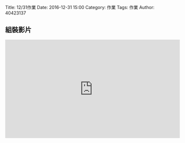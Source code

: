 Title: 12/31作業
Date: 2016-12-31 15:00
Category: 作業
Tags: 作業
Author: 40423137


<!-- PELICAN_END_SUMMARY -->


## 組裝影片

<iframe width="560" height="315" src="https://www.youtube.com/embed/H8lQZcbSHtQ" frameborder="0" allowfullscreen></iframe>
